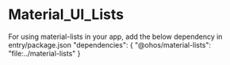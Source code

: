 # Material_UI_Lists
For using material-lists in your app, add the below dependency in entry/package.json 
"dependencies": {
    "@ohos/material-lists": "file:../material-lists"
  }
	
